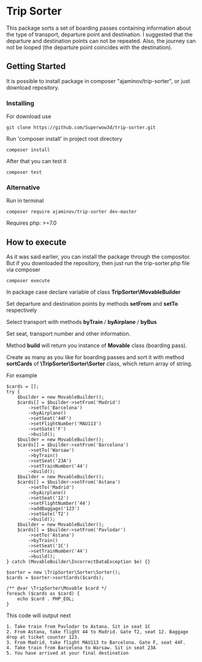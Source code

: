 # Trip Sorter

This package sorts a set of boarding passes containing information about the type of transport, 
departure point and destination. I suggested that the departure and destination points can not be repeated. 
Also, the journey can not be looped (the departure point coincides with the destination).

## Getting Started

It is possible to install package in composer "ajaminov/trip-sorter",
or just download repository.

### Installing

For download use

```
git clone https://github.com/Superwow3d/trip-sorter.git
```

Run 'composer install' in project root directory

```
composer install
```

After that you can test it

```
composer test
```
### Alternative

Run in terminal
```
composer require ajaminov/trip-sorter dev-master
```
Requires  php: >=7.0


## How to execute

As it was said earlier, you can install the package through the compositor. 
But if you downloaded the repository, then just run the trip-sorter.php file via composer

```
composer execute
```


In package case declare variable of class **TripSorter\MovableBuilder**

Set departure and destination points by methods **setFrom** and **setTo** respectively

Select transport with methods **byTrain** / **byAirplane** / **byBus** 

Set seat, transport number and other information. 

Method **build** will return you instance of **Movable** class (boarding pass).

Create as many as you like for boarding passes and sort it with method **sortCards** of **\TripSorter\Sorter\Sorter** class, which return array of string.

For example

```
$cards = [];
try {
    $builder = new MovableBuilder();
    $cards[] = $builder->setFrom('Madrid')
        ->setTo('Barcelona')
        ->byAirplane()
        ->setSeat('44F')
        ->setFlightNumber('MAU113')
        ->setGate('F')
        ->build();
    $builder = new MovableBuilder();
    $cards[] = $builder->setFrom('Barcelona')
        ->setTo('Warsaw')
        ->byTrain()
        ->setSeat('23A')
        ->setTrainNumber('44')
        ->build();
    $builder = new MovableBuilder();
    $cards[] = $builder->setFrom('Astana')
        ->setTo('Madrid')
        ->byAirplane()
        ->setSeat('12')
        ->setFlightNumber('44')
        ->addBaggage('123')
        ->setGate('T2')
        ->build();
    $builder = new MovableBuilder();
    $cards[] = $builder->setFrom('Pavlodar')
        ->setTo('Astana')
        ->byTrain()
        ->setSeat('1C')
        ->setTrainNumber('44')
        ->build();
} catch (MovableBuilder\IncorrectDataException $e) {}

$sorter = new \TripSorter\Sorter\Sorter();
$cards = $sorter->sortCards($cards);

/** @var \TripSorter\Movable $card */
foreach ($cards as $card) {
    echo $card . PHP_EOL;
}
```

This code will output next
```
1. Take train from Pavlodar to Astana. Sit in seat 1C
2. From Astana, take flight 44 to Madrid. Gate T2, seat 12. Baggage drop at ticket counter 123. 
3. From Madrid, take flight MAU113 to Barcelona. Gate F, seat 44F.
4. Take train from Barcelona to Warsaw. Sit in seat 23A
5. You have arrived at your final destination

```